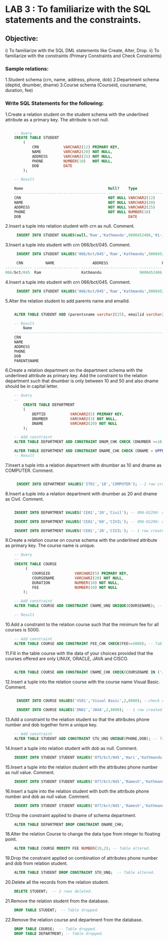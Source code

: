 # LAB 3 : To familiarize with the SQL statements and the constraints.

## Objective: 

i) To familiarize with the SQL DML statements like Create, Alter, Drop.
ii) To familiarize with the constraints (Primary Constraints and Check Constraints)

### Sample relations:

1.Student schema (crn, name, address, phone, dob)
2.Department schema (deptid, dnumber, dname)
3.Course schema (Courseid, coursename, duration, fee)

### Write SQL Statements for the following:
1.Create a relation student on the student schema with the underlined attribute as a primary key. The attribute is not null.

```sql

    -- Query
    CREATE TABLE STUDENT
        (
            CRN           VARCHAR2(12) PRIMARY KEY,
            NAME          VARCHAR2(20) NOT NULL,
            ADDRESS       VARCHAR2(25) NOT NULL,
            PHONE         NUMBER(10)   NOT NULL,
            DOB           DATE
        );

    -- Result

    Name                                      Null?    Type
    ----------------------------------------- -------- ----------------------------
    CRN                                       NOT NULL VARCHAR2(12)
    NAME                                      NOT NULL VARCHAR2(20)
    ADDRESS                                   NOT NULL VARCHAR2(25)
    PHONE                                     NOT NULL NUMBER(10)
    DOB                                                DATE


```

2.Insert a tuple into relation student with crn as null. Comment.

```sql
     INSERT INTO STUDENT VALUES(null,'Ram','Kathmandu',9800452486,'01-jan-95'); -- cannot insert null
```
3.Insert a tuple into student with crn 066/bct/045. Comment.
```sql
     INSERT INTO STUDENT VALUES('066/bct/045','Ram','Kathmandu',9800452486,'01-jan-95'); --1 row created.

     CRN          NAME                 ADDRESS                        PHONE DOB
------------ -------------------- ------------------------- ---------- ---------
066/bct/045  Ram                  Kathmandu                 9800452486 01-JAN-95

```
4.Insert a tuple into student with crn 066/bct/045. Comment.

```sql
     INSERT INTO STUDENT VALUES('066/bct/045','Ram','Kathmandu',9800452486,'01-jan-95'); --ORA-00001: unique constraint (BHIM.SYS_C0011634) violated
```
5.Alter the relation student to add parents name and emailid.
```sql

    ALTER TABLE STUDENT ADD (parentsname varchar2(25), emailid varchar2(30));

    -- Result
        Name                                                                                                              Null?    Type
    ----------------------------------------------------------------------------------------------------------------- -------- -
    CRN                                                                                                               NOT NULL VARCHAR2(12)
    NAME                                                                                                              NOT NULL VARCHAR2(20)
    ADDRESS                                                                                                           NOT NULL VARCHAR2(25)
    PHONE                                                                                                             NOT NULL NUMBER(10)
    DOB                                                                                                                        DATE
    PARENTSNAME                                                                                                                VARCHAR2(25)

```
6.Create a relation department on the department schema with the underlined attribute as primary key. Add the constraint to the relation department such that dnumber is only between 10 and 50 and also dname should be in capital letter.
```sql
    -- Query
    -- 
        CREATE TABLE DEPARTMENT
        (
            DEPTID           VARCHAR2(5) PRIMARY KEY,
            DNUMBER          VARCHAR2(3) NOT NULL,
            DNAME            VARCHAR2(20) NOT NULL
        );

    -- Add constraint
    ALTER TABLE DEPARTMENT ADD CONSTRAINT DNUM_CHK CHECK (DNUMBER >=10 and DNUMBER <=50);

    ALTER TABLE DEPARTMENT ADD CONSTRAINT DNAME_CHK CHECK (DNAME = UPPER(DNAME));
    -- Result

```

7.Insert a tuple into a relation department with dnumber as 10 and dname as COMPUTER. Comment.
```sql

     INSERT INTO DEPARTMENT VALUES('IT01','10','COMPUTER'); --1 row created.

```
8.Insert a tuple into a relation department with dnumber as 20 and dname as Civil. Comment.

```sql

    INSERT INTO DEPARTMENT VALUES('CE01','20','Civil'); -- ORA-02290: check constraint (BHIM.DNAME_CHK) violated

    INSERT INTO DEPARTMENT VALUES('CE01','60','CIVIL'); -- ORA-02290: check constraint (BHIM.DNUM_CHK) violated

    INSERT INTO DEPARTMENT VALUES('CE01','20','CIVIL'); -- 1 row created.
```
9.Create a relation course on course schema with the underlined attribute as primary key. The course name is unique.
```sql
    -- Query
    -- 
    CREATE TABLE COURSE
         (
            COURSEID           VARCHAR2(5) PRIMARY KEY,
            COURSENAME         VARCHAR2(20) NOT NULL,
            DURATION           NUMBER(10) NOT NULL,
            FEE                NUMBER(10) NOT NULL
        );

    -- Add constraint
    ALTER TABLE COURSE ADD CONSTRAINT CNAME_UNQ UNIQUE(COURSENAME); -- Table altered.

    -- Result

```

10.Add a constraint to the relation course such that the minimum fee for all courses is 5000.
```sql
    -- Add constraint
    ALTER TABLE COURSE ADD CONSTRAINT FEE_CHK CHECK(FEE>=5000); -- Table altered.
```
11.Fill in the table course with the data of your choices provided that the courses offered are only LINUX, ORACLE, JAVA and CISCO.
```sql

    ALTER TABLE COURSE ADD CONSTRAINT CNAME_CHK CHECK(COURSENAME IN ('JAVA','LINUX','ORACLE','CISCO')); -- Table altered.
```
12.Insert a tuple into the relation course with the course name Visual Basic. Comment.
```sql

     INSERT INTO COURSE VALUES('VS01','Visual Basic',2,8000); --check constraint (BHIM.CNAME_CHK) violated
     
     INSERT INTO COURSE VALUES('DN01','JAVA',2,8000); -- 1 row created.

```
13.Add a constraint to the relation student so that the attributes phone number and dob together form a unique key.
```sql
    -- Add constraint
    ALTER TABLE STUDENT ADD CONSTRAINT STU_UNQ UNIQUE(PHONE,DOB); -- Table altered.
```
14.Insert a tuple into relation student with dob as null. Comment.
```sql
    INSERT INTO STUDENT STUDENT VALUES('075/bct/045','Hari','Kathmandu',9800452486,null,'Mohan','eamil@email.com'); -- 1 row created.

```
15.Insert a tuple into the relation student with the attributes phone number as null value. Comment.
```sql
    INSERT INTO STUDENT STUDENT VALUES('077/bct/045','Ramesh','Kathmandu',null,null,'Jetu','eamil@email.com'); -- ORA-01400: cannot insert NULL into ("BHIM"."STUDENT"."PHONE")

```
16.Insert a tuple into the relation student with both the attribute phone number and dob as null value. Comment.
```sql
    INSERT INTO STUDENT STUDENT VALUES('077/bct/045','Ramesh','Kathmandu',null,null,'Jetu','eamil@email.com'); -- ORA-01400: cannot insert NULL into ("BHIM"."STUDENT"."PHONE")

```
17.Drop the constraint applied to dname of schema department.
```sql
    ALTER TABLE DEPARTMENT DROP CONSTRAINT DNAME_CHK;
```
18.Alter the relation Course to change the data type from integer to floating point.
```sql
    ALTER TABLE COURSE MODIFY FEE NUMBER(10,2); -- Table altered.
```
19.Drop the constraint applied on combination of attributes phone number and dob from relation student.
```sql
    ALTER TABLE STUDENT DROP CONSTRAINT STU_UNQ;  -- Table altered.
```
20.Delete all the records from the relation student.
```sql
    DELETE STUDENT;  -- 2 rows deleted.
```
21.Remove the relation student from the database.
```sql
    DROP TABLE STUDENT;  -- Table dropped.
```
22.Remove the relation course and department from the database.
```sql
    DROP TABLE COURSE;  -- Table dropped.
    DROP TABLE DEPARTMENT; -- Table dropped.
```